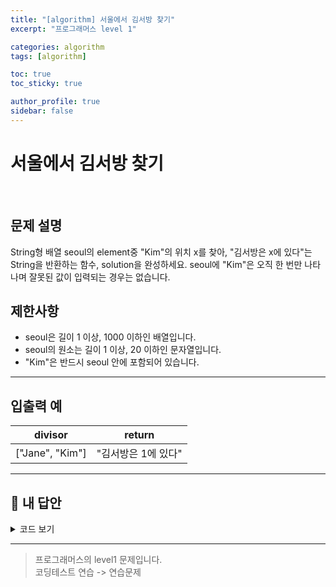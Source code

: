```yaml
---
title: "[algorithm] 서울에서 김서방 찾기"
excerpt: "프로그래머스 level 1"

categories: algorithm
tags: [algorithm]

toc: true
toc_sticky: true

author_profile: true
sidebar: false
---
```


# 서울에서 김서방 찾기

<br/>

## 문제 설명

String형 배열 seoul의 element중 "Kim"의 위치 x를 찾아, "김서방은 x에 있다"는 String을 반환하는 함수, solution을 완성하세요. seoul에 "Kim"은 오직 한 번만 나타나며 잘못된 값이 입력되는 경우는 없습니다.

## 제한사항

- seoul은 길이 1 이상, 1000 이하인 배열입니다.
- seoul의 원소는 길이 1 이상, 20 이하인 문자열입니다.
- "Kim"은 반드시 seoul 안에 포함되어 있습니다.

---

## 입출력 예

|     divisor     |       return        |
| :-------------: | :-----------------: |
| ["Jane", "Kim"] | "김서방은 1에 있다" |

---

## 🐤 내 답안

<details>
<summary>코드 보기</summary>
<div markdown="1">

```js
function solution(seoul) {
  return "김서방은 " + seoul.indexOf("Kim") + "에 있다";
}
```

</div>
</details>

---

> 프로그래머스의 level1 문제입니다.<br />
> 코딩테스트 연습 -> 연습문제
